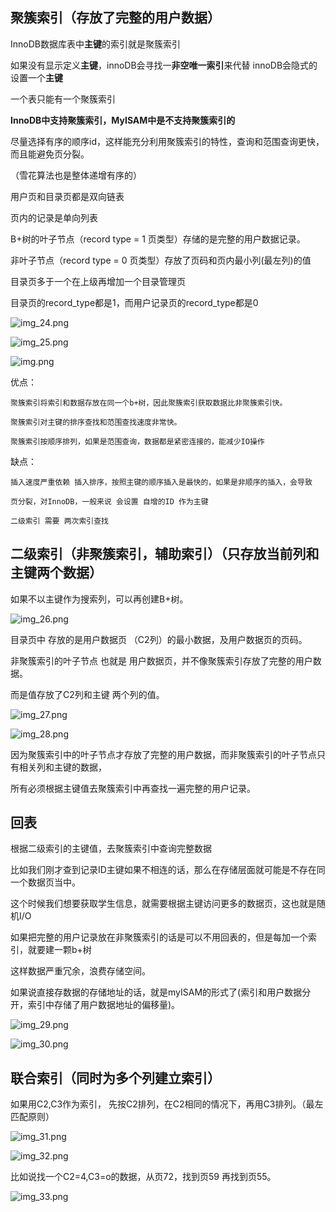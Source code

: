 聚簇索引（存放了完整的用户数据）
---

InnoDB数据库表中**主键**的索引就是聚簇索引

如果没有显示定义**主键**，innoDB会寻找一**非空唯一索引**来代替 innoDB会隐式的设置一个**主键**

一个表只能有一个聚簇索引

**InnoDB中支持聚簇索引，MyISAM中是不支持聚簇索引的**

尽量选择有序的顺序id，这样能充分利用聚簇索引的特性，查询和范围查询更快，而且能避免页分裂。

（雪花算法也是整体递增有序的）

用户页和目录页都是双向链表

页内的记录是单向列表

B+树的叶子节点（record type = 1 页类型）存储的是完整的用户数据记录。

非叶子节点（record type = 0 页类型）存放了页码和页内最小列(最左列)的值

目录页多于一个在上级再增加一个目录管理页

目录页的record_type都是1，而用户记录页的record_type都是0

![img_24.png](img_24.png)

![img_25.png](img_25.png)

![img.png](img.png)

优点：

    聚簇索引将索引和数据存放在同一个b+树，因此聚簇索引获取数据比非聚簇索引快。
    
    聚簇索引对主键的排序查找和范围查找速度非常快。

    聚簇索引按顺序排列，如果是范围查询，数据都是紧密连接的，能减少IO操作

缺点：

    插入速度严重依赖 插入排序，按照主键的顺序插入是最快的，如果是非顺序的插入，会导致

    页分裂，对InnoDB，一般来说 会设置 自增的ID 作为主键

    二级索引 需要 两次索引查找

二级索引（非聚簇索引，辅助索引）（只存放当前列和主键两个数据）
---
如果不以主键作为搜索列，可以再创建B+树。

![img_26.png](img_26.png)

目录页中 存放的是用户数据页 （C2列）的最小数据，及用户数据页的页码。

非聚簇索引的叶子节点 也就是 用户数据页，并不像聚簇索引存放了完整的用户数据。

而是值存放了C2列和主键 两个列的值。

![img_27.png](img_27.png)

![img_28.png](img_28.png)

因为聚簇索引中的叶子节点才存放了完整的用户数据，而非聚簇索引的叶子节点只有相关列和主键的数据，

所有必须根据主键值去聚簇索引中再查找一遍完整的用户记录。

回表
---

根据二级索引的主键值，去聚簇索引中查询完整数据

比如我们刚才查到记录ID主键如果不相连的话，那么在存储层面就可能是不存在同一个数据页当中。

这个时候我们想要获取学生信息，就需要根据主键访问更多的数据页，这也就是随机I/O

如果把完整的用户记录放在非聚簇索引的话是可以不用回表的，但是每加一个索引，就要建一颗b+树

这样数据严重冗余，浪费存储空间。

如果说直接存数据的存储地址的话，就是myISAM的形式了(索引和用户数据分开，索引中存储了用户数据地址的偏移量)。

![img_29.png](img_29.png)

![img_30.png](img_30.png)

联合索引（同时为多个列建立索引）
---

如果用C2,C3作为索引， 先按C2排列，在C2相同的情况下，再用C3排列。（最左匹配原则）

![img_31.png](img_31.png)

![img_32.png](img_32.png)

比如说找一个C2=4,C3=o的数据，从页72，找到页59 再找到页55。

![img_33.png](img_33.png)





